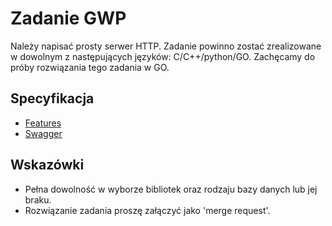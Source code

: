 # Zadanie  GWP

Należy napisać prosty serwer HTTP. Zadanie powinno zostać zrealizowane w dowolnym z następujących języków: C/C++/python/GO. Zachęcamy do próby rozwiązania tego zadania w GO.

## Specyfikacja

- [Features](./features/secrets)
- [Swagger](./api/swagger/swagger.yml)

## Wskazówki

- Pełna dowolność w wyborze bibliotek oraz rodzaju bazy danych lub jej braku.
- Rozwiązanie zadania proszę załączyć jako 'merge request'. 